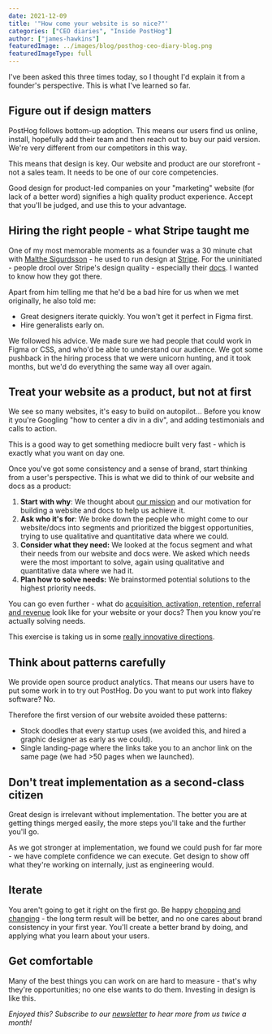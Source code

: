 ```yaml
---
date: 2021-12-09
title: '"How come your website is so nice?"'
categories: ["CEO diaries", "Inside PostHog"]
author: ["james-hawkins"]
featuredImage: ../images/blog/posthog-ceo-diary-blog.png
featuredImageType: full
---
```


I've been asked this three times today, so I thought I'd explain it from a founder's perspective. This is what I've learned so far.

## Figure out if design matters

PostHog follows bottom-up adoption. This means our users find us online, install, hopefully add their team and then reach out to buy our paid version. We're very different from our competitors in this way.

This means that design is key. Our website and product are our storefront - not a sales team. It needs to be one of our core competencies.

Good design for product-led companies on your "marketing" website (for lack of a better word) signifies a high quality product experience. Accept that you'll be judged, and use this to your advantage.

## Hiring the right people - what Stripe taught me

One of my most memorable moments as a founder was a 30 minute chat with [Malthe Sigurdsson](https://twitter.com/malthe/) - he used to run design at [Stripe](https://stripe.com/). For the uninitiated - people drool over Stripe's design quality - especially their [docs](https://stripe.com/docs). I wanted to know how they got there.

Apart from him telling me that he'd be a bad hire for us when we met originally, he also told me:

* Great designers iterate quickly. You won't get it perfect in Figma first.
* Hire generalists early on.

We followed his advice. We made sure we had people that could work in Figma or CSS, and who'd be able to understand our audience. We got some pushback in the hiring process that we were unicorn hunting, and it took months, but we'd do everything the same way all over again.

## Treat your website as a product, but not at first

We see so many websites, it's easy to build on autopilot... Before you know it you're Googling "how to center a div in a div", and adding testimonials and calls to action.

This is a good way to get something mediocre built very fast - which is exactly what you want on day one.

Once you've got some consistency and a sense of brand, start thinking from a user's perspective. This is what we did to think of our website and docs as a product:

1. **Start with why**: We thought about [our mission](/handbook/strategy/overview) and our motivation for building a website and docs to help us achieve it.
2. **Ask who it's for**: We broke down the people who might come to our website/docs into segments and prioritized the biggest opportunities, trying to use qualitative and quantitative data where we could.
3. **Consider what they need:** We looked at the focus segment and what their needs from our website and docs were. We asked which needs were the most important to solve, again using qualitative and quantitative data where we had it.
4. **Plan how to solve needs:** We brainstormed potential solutions to the highest priority needs.

You can go even further - what do [acquisition, activation, retention, referral and revenue](/docs/tutorials/aarrr-framework) look like for your website or your docs? Then you know you're actually solving needs.

This exercise is taking us in some [really innovative directions](https://github.com/PostHog/posthog.com/issues/2568).

## Think about patterns carefully

We provide open source product analytics. That means our users have to put some work in to try out PostHog. Do you want to put work into flakey software? No.

Therefore the first version of our website avoided these patterns:

* Stock doodles that every startup uses (we avoided this, and hired a graphic designer as early as we could).
* Single landing-page where the links take you to an anchor link on the same page (we had >50 pages when we launched).

## Don't treat implementation as a second-class citizen

Great design is irrelevant without implementation. The better you are at getting things merged easily, the more steps you'll take and the further you'll go. 

As we got stronger at implementation, we found we could push for far more - we have complete confidence we can execute. Get design to show off what they're working on internally, just as engineering would.

## Iterate

You aren't going to get it right on the first go. Be happy [chopping and changing](https://github.com/PostHog/posthog.com/issues/2479) - the long term result will be better, and no one cares about brand consistency in your first year. You'll create a better brand by doing, and applying what you learn about your users.

## Get comfortable

Many of the best things you can work on are hard to measure - that's why they're opportunities; no one else wants to do them. Investing in design is like this.

_Enjoyed this? Subscribe to our [newsletter](/newsletter) to hear more from us twice a month!_
